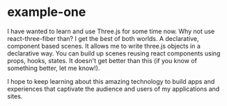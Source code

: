 # example-one

I have wanted to learn and use Three.js for some time now.
Why not use react-three-fiber than? I get the best of both worlds.
A declarative, component based scenes. It allows me to write three.js
objects in a declarative way. You can build up scenes reusing react components
using props, hooks, states. It doesn't get better than this (if you know of
something better, let me know!).

I hope to keep learning about this amazing technology to build apps and experiences
that captivate the audience and users of my applications and sites.
